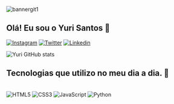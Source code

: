![bannergit1](https://user-images.githubusercontent.com/62700335/148229764-73e3904d-67a2-41cc-9083-8faf1768a96a.jpg)

## Olá! Eu sou o Yuri Santos 👋


[![Instagram](https://img.shields.io/badge/Instagram-E4405F?style=for-the-badge&logo=instagram&logoColor=white)](https://www.instagram.com/yurisantos.y/)
[![Twitter](https://img.shields.io/badge/Twitter-1DA1F2?style=for-the-badge&logo=twitter&logoColor=white)](https://twitter.com/yurisantos_y)
[![Linkedin](https://img.shields.io/badge/LinkedIn-0077B5?style=for-the-badge&logo=linkedin&logoColor=white)](https://www.linkedin.com/in/yuri-santos-8771191b3/)

![Yuri GitHub stats](https://github-readme-stats.vercel.app/api?username=yurisantos-y&show_icons=true&theme=radical)

## Tecnologias que utilizo no meu dia a dia. 📒

<div style="display: inline_block"><br/>
    <img align="center" alt="HTML5" src="https://img.shields.io/badge/HTML5-E34F26?style=for-the-badge&logo=html5&logoColor=white"/>
    <img align="center" alt="CSS3" src="https://img.shields.io/badge/CSS3-1572B6?style=for-the-badge&logo=css3&logoColor=white "/>
    <img align="center" alt="JavaScript" src="https://img.shields.io/badge/JavaScript-F7DF1E?style=for-the-badge&logo=javascript&logoColor=black"/>
    <img align="center" alt="Python" src="https://img.shields.io/badge/Python-14354C?style=for-the-badge&logo=python&logoColor=white"/>

</div>

